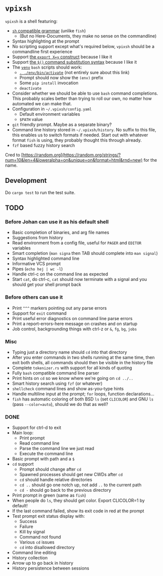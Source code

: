 # `vpixsh`

`vpixsh` is a shell featuring:

- [`sh` compatible
  grammar](https://pubs.opengroup.org/onlinepubs/9699919799/utilities/V3_chap02.html#tag_18_10)
  (unlike `fish`)
  - (But no Here-Documents, they make no sense on the commandline)
- Syntax highlighting at the prompt
- No scripting support except what's required below, `vpixsh` should be a
  commandline first experience
- Support [the `export X=y`
  construct](https://www.gnu.org/software/bash/manual/html_node/Bourne-Shell-Builtins.html#index-export)
  because I like it
- Support [the `$()` command substitution
  syntax](https://www.gnu.org/software/bash/manual/html_node/Command-Substitution.html#Command-Substitution)
  because I like it
- The [`venv`](https://docs.python.org/3/library/venv.html) `bash` scripts
  should work:
  - [`. ./env/bin/activate`](https://github.com/pypa/virtualenv/blob/main/src/virtualenv/activation/bash/activate.sh)
    (not entirely sure about this link)
  - Prompt should now show the `(env)` prefix
  - Some `pip install` invocation
  - `deactivate`
- Consider whether we should be able to use `bash` command completions. This
  probably scales better than trying to roll our own, no matter how automated we
  can make that.
- Configuration in `~/.vpixsh/config.yaml`
  - Default environment variables
  - `$PATH` value
- `git` friendly prompt. Maybe as a separate binary?
- Command line history stored in `~/.vpixsh/history`. No suffix to this file,
  this enables us to switch formats if needed. Start out with whatever format
  `fish` is using, they probably thought this through already.
- `fzf` based fuzzy history search

Cred to
[https://random.org](https://random.org/strings/?num=10&len=4&loweralpha=on&unique=on&format=html&rnd=new)
for the name.

## Development

Do `cargo test` to run the test suite.

## TODO

### Before Johan can use it as his default shell

- Basic completion of binaries, and arg file names
- Suggestions from history
- Read environment from a config file, useful for `PAGER` and `EDITOR` variables
- Smart completion (`man signa` then TAB should complete into `man signal`)
- Syntax highlighted command line
- Informative VCS prompt
- Pipes (`echo hej | wc -l`)
- Handle ctrl-c on the command line as expected
- Start `cat`, do ctrl-c, `cat` should now terminate with a signal and you
  should get your shell prompt back

### Before others can use it

- Print `^^^` markers pointing out any parse errors
- Support for `exit` command
- Print useful error diagnostics on command line parse errors
- Print a report-errors-here message on crashes and on startup
- Job control, backgrounding things with ctrl-z or `&`, `fg`, `bg`, `jobs`

### Misc

- Typing just a directory name should `cd` into that directory
- After you enter commands in two shells running at the same time, then exit
  both shells, all commands should then be visible in the history file
- Complete `tokenizer.rs` with support for all kinds of quoting
- Fully `bash` compatible command line parser
- Print hints on `cd` so we know where we're going on `cd ../..`
- Smart history search using `fzf` (or whatever)
- `shellcheck` command lines and show as-you-type hints
- Handle multiline input at the prompt; `for` loops, function declarations...
- `fish` has automatic coloring of both BSD `ls` (set `CLICOLOR`) and GNU `ls`
  (pass `--color=auto`), should we do that as well?

### DONE

- Support for ctrl-d to exit
- Main loop:
  - Print prompt
  - Read command line
  - Parse the command line we just read
  - Execute the command line
- Basic prompt with path and a `$`
- `cd` support
  - Prompt should change after `cd`
  - Spawned processes should get new CWDs after `cd`
  - `cd` should handle relative directories
  - `cd ..` should go one notch up, not add `..` to the current path
  - `cd -` should go back to the previous directory
- Print prompt in green (same as `fish`)
- When people do `ls`, they should get color. Export CLICOLOR=1 by default!
- If the last command failed, show its exit code in red at the prompt
- Test prompt exit status display with:
  - Success
  - Failure
  - Kill by signal
  - Command not found
  - Various `cd` issues
  - `cd` into disallowed directory
- Command line editing
- History collection
- Arrow up to go back in history
- History persistence between sessions
